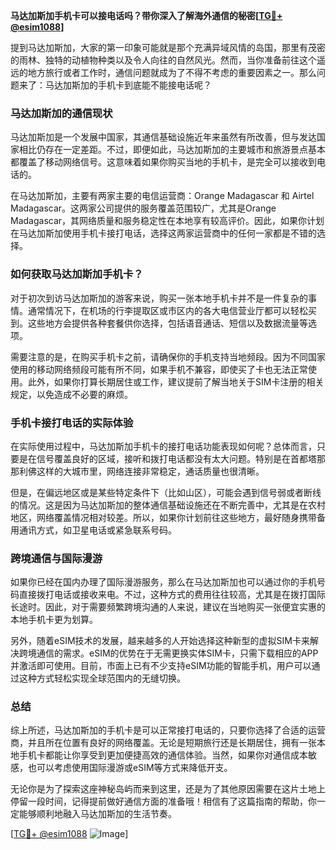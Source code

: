 **马达加斯加手机卡可以接电话吗？带你深入了解海外通信的秘密[[TG💪+ @esim1088](https://t.me/s/esim1088)]**

提到马达加斯加，大家的第一印象可能就是那个充满异域风情的岛国，那里有茂密的雨林、独特的动植物种类以及令人向往的自然风光。然而，当你准备前往这个遥远的地方旅行或者工作时，通信问题就成为了不得不考虑的重要因素之一。那么问题来了：马达加斯加的手机卡到底能不能接电话呢？

### 马达加斯加的通信现状

马达加斯加是一个发展中国家，其通信基础设施近年来虽然有所改善，但与发达国家相比仍存在一定差距。不过，即便如此，马达加斯加的主要城市和旅游景点基本都覆盖了移动网络信号。这意味着如果你购买当地的手机卡，是完全可以接收到电话的。

在马达加斯加，主要有两家主要的电信运营商：Orange Madagascar 和 Airtel Madagascar。这两家公司提供的服务覆盖范围较广，尤其是Orange Madagascar，其网络质量和服务稳定性在本地享有较高评价。因此，如果你计划在马达加斯加使用手机卡接打电话，选择这两家运营商中的任何一家都是不错的选择。

### 如何获取马达加斯加手机卡？

对于初次到访马达加斯加的游客来说，购买一张本地手机卡并不是一件复杂的事情。通常情况下，在机场的行李提取区或市区内的各大电信营业厅都可以轻松买到。这些地方会提供各种套餐供你选择，包括语音通话、短信以及数据流量等选项。

需要注意的是，在购买手机卡之前，请确保你的手机支持当地频段。因为不同国家使用的移动网络频段可能有所不同，如果手机不兼容，即使买了卡也无法正常使用。此外，如果你打算长期居住或工作，建议提前了解当地关于SIM卡注册的相关规定，以免造成不必要的麻烦。

### 手机卡接打电话的实际体验

在实际使用过程中，马达加斯加手机卡的接打电话功能表现如何呢？总体而言，只要是在信号覆盖良好的区域，接听和拨打电话都没有太大问题。特别是在首都塔那那利佛这样的大城市里，网络连接非常稳定，通话质量也很清晰。

但是，在偏远地区或是某些特定条件下（比如山区），可能会遇到信号弱或者断线的情况。这是因为马达加斯加的整体通信基础设施还在不断完善中，尤其是在农村地区，网络覆盖情况相对较差。所以，如果你计划前往这些地方，最好随身携带备用通讯方式，如卫星电话或紧急联系号码。

### 跨境通信与国际漫游

如果你已经在国内办理了国际漫游服务，那么在马达加斯加也可以通过你的手机号码直接拨打电话或接收来电。不过，这种方式的费用往往较高，尤其是在拨打国际长途时。因此，对于需要频繁跨境沟通的人来说，建议在当地购买一张便宜实惠的本地手机卡更为划算。

另外，随着eSIM技术的发展，越来越多的人开始选择这种新型的虚拟SIM卡来解决跨境通信的需求。eSIM的优势在于无需更换实体SIM卡，只需下载相应的APP并激活即可使用。目前，市面上已有不少支持eSIM功能的智能手机，用户可以通过这种方式轻松实现全球范围内的无缝切换。

### 总结

综上所述，马达加斯加的手机卡是可以正常接打电话的，只要你选择了合适的运营商，并且所在位置有良好的网络覆盖。无论是短期旅行还是长期居住，拥有一张本地手机卡都能让你享受到更加便捷高效的通信体验。当然，如果你对通信成本敏感，也可以考虑使用国际漫游或eSIM等方式来降低开支。

无论你是为了探索这座神秘岛屿而来到这里，还是为了其他原因需要在这片土地上停留一段时间，记得提前做好通信方面的准备哦！相信有了这篇指南的帮助，你一定能够顺利地融入马达加斯加的生活节奏。

[[TG💪+ @esim1088](https://t.me/s/esim1088) ![Image](https://i.postimg.cc/4NQfJmqS/Snipaste-2025-05-13-00-14-12.png)]